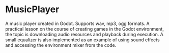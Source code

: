 # MusicPlayer
 

A music player created in Godot.
Supports wav, mp3, ogg formats.
A practical lesson on the course of creating games in the Godot environment, the topic is downloading audio resources and playback during execution.
A small equalizer is also implemented as an example of using sound effects and accessing the environment mixer from the code.
